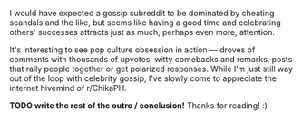 I would have expected a gossip subreddit to be dominated by cheating scandals and the like,
but seems like having a good time and celebrating others' successes attracts just as much,
perhaps even more, attention.

It's interesting to see pop culture obsession in action — droves of comments with thousands of upvotes,
witty comebacks and remarks, posts that rally people together or get polarized responses.
While I’m just still way out of the loop with celebrity gossip,
I’ve slowly come to appreciate the internet hivemind of r/ChikaPH.

**TODO write the rest of the outro / conclusion!** Thanks for reading! :)
